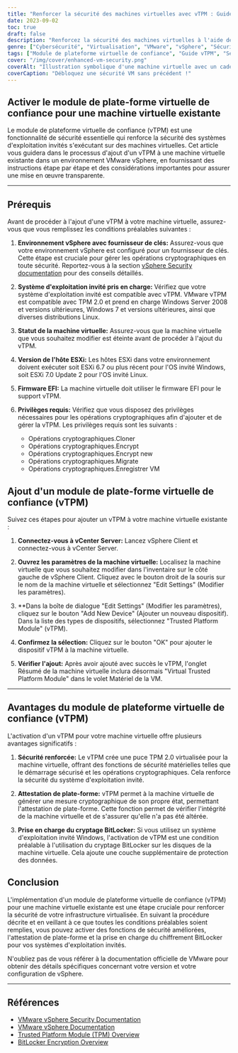 ```yaml
---
title: "Renforcer la sécurité des machines virtuelles avec vTPM : Guide étape par étape"
date: 2023-09-02
toc: true
draft: false
description: "Renforcez la sécurité des machines virtuelles à l'aide de vTPM grâce à notre guide étape par étape complet, qui fournit une attestation de plate-forme et une prise en charge du chiffrement BitLocker."
genre: ["Cybersécurité", "Virtualisation", "VMware", "vSphere", "Sécurité", "Module de plateforme de confiance", "vTPM", "Guest OS", "Cryptage", "Attestation de la plate-forme"]
tags: ["Module de plateforme virtuelle de confiance", "Guide vTPM", "Sécurité renforcée des machines virtuelles", "Attestation de la plate-forme", "Chiffrement BitLocker", "VMware vSphere", "Sécurité de la virtualisation", "Cybersécurité", "Guest OS Protection", "Matériel VM", "TPM 2.0", "Amorçage sécurisé", "Opérations cryptographiques", "Meilleures pratiques en matière de sécurité des machines virtuelles", "vCenter Server", "Hôtes ESXi", "Firmware EFI", "Fournisseur principal", "Documentation VMware", "Serveur Windows", "Windows 7", "Linux OS", "Configuration sécurisée des machines virtuelles", "Caractéristiques de sécurité", "Client vSphere", "Puce virtuelle", "Protection des données", "Détection de sabotage", "Vérification de l'intégrité de la VM", "Sécurité VMware"]
cover: "/img/cover/enhanced-vm-security.png"
coverAlt: "Illustration symbolique d'une machine virtuelle avec un cadenas brillant, représentant la sécurité renforcée grâce au vTPM."
coverCaption: "Débloquez une sécurité VM sans précédent !"
---
```


## Activer le module de plate-forme virtuelle de confiance pour une machine virtuelle existante

Le module de plateforme virtuelle de confiance (vTPM) est une fonctionnalité de sécurité essentielle qui renforce la sécurité des systèmes d'exploitation invités s'exécutant sur des machines virtuelles. Cet article vous guidera dans le processus d'ajout d'un vTPM à une machine virtuelle existante dans un environnement VMware vSphere, en fournissant des instructions étape par étape et des considérations importantes pour assurer une mise en œuvre transparente.

______

## Prérequis

Avant de procéder à l'ajout d'une vTPM à votre machine virtuelle, assurez-vous que vous remplissez les conditions préalables suivantes :

1. **Environnement vSphere avec fournisseur de clés:** Assurez-vous que votre environnement vSphere est configuré pour un fournisseur de clés. Cette étape est cruciale pour gérer les opérations cryptographiques en toute sécurité. Reportez-vous à la section [vSphere Security documentation](https://docs.vmware.com/en/VMware-vSphere/7.0/com.vmware.vsphere.security.doc/GUID-52188148-C579-4F6A-8335-CFBCE0DD2167.html) pour des conseils détaillés.

2. **Système d'exploitation invité pris en charge:** Vérifiez que votre système d'exploitation invité est compatible avec vTPM. VMware vTPM est compatible avec TPM 2.0 et prend en charge Windows Server 2008 et versions ultérieures, Windows 7 et versions ultérieures, ainsi que diverses distributions Linux.

3. **Statut de la machine virtuelle:** Assurez-vous que la machine virtuelle que vous souhaitez modifier est éteinte avant de procéder à l'ajout du vTPM.

4. **Version de l'hôte ESXi:** Les hôtes ESXi dans votre environnement doivent exécuter soit ESXi 6.7 ou plus récent pour l'OS invité Windows, soit ESXi 7.0 Update 2 pour l'OS invité Linux.

5. **Firmware EFI:** La machine virtuelle doit utiliser le firmware EFI pour le support vTPM.

6. **Privilèges requis:** Vérifiez que vous disposez des privilèges nécessaires pour les opérations cryptographiques afin d'ajouter et de gérer la vTPM. Les privilèges requis sont les suivants :
   - Opérations cryptographiques.Cloner
   - Opérations cryptographiques.Encrypt
   - Opérations cryptographiques.Encrypt new
   - Opérations cryptographiques.Migrate
   - Opérations cryptographiques.Enregistrer VM



## Ajout d'un module de plate-forme virtuelle de confiance (vTPM)

Suivez ces étapes pour ajouter un vTPM à votre machine virtuelle existante :

1. **Connectez-vous à vCenter Server:** Lancez vSphere Client et connectez-vous à vCenter Server.

2. **Ouvrez les paramètres de la machine virtuelle:** Localisez la machine virtuelle que vous souhaitez modifier dans l'inventaire sur le côté gauche de vSphere Client. Cliquez avec le bouton droit de la souris sur le nom de la machine virtuelle et sélectionnez "Edit Settings" (Modifier les paramètres).

3. **Dans la boîte de dialogue "Edit Settings" (Modifier les paramètres), cliquez sur le bouton "Add New Device" (Ajouter un nouveau dispositif). Dans la liste des types de dispositifs, sélectionnez "Trusted Platform Module" (vTPM).

4. **Confirmez la sélection:** Cliquez sur le bouton "OK" pour ajouter le dispositif vTPM à la machine virtuelle.

5. **Vérifier l'ajout:** Après avoir ajouté avec succès le vTPM, l'onglet Résumé de la machine virtuelle inclura désormais "Virtual Trusted Platform Module" dans le volet Matériel de la VM.

______

## Avantages du module de plateforme virtuelle de confiance (vTPM)

L'activation d'un vTPM pour votre machine virtuelle offre plusieurs avantages significatifs :

1. **Sécurité renforcée:** Le vTPM crée une puce TPM 2.0 virtualisée pour la machine virtuelle, offrant des fonctions de sécurité matérielles telles que le démarrage sécurisé et les opérations cryptographiques. Cela renforce la sécurité du système d'exploitation invité.

2. **Attestation de plate-forme:** vTPM permet à la machine virtuelle de générer une mesure cryptographique de son propre état, permettant l'attestation de plate-forme. Cette fonction permet de vérifier l'intégrité de la machine virtuelle et de s'assurer qu'elle n'a pas été altérée.

3. **Prise en charge du cryptage BitLocker:** Si vous utilisez un système d'exploitation invité Windows, l'activation de vTPM est une condition préalable à l'utilisation du cryptage BitLocker sur les disques de la machine virtuelle. Cela ajoute une couche supplémentaire de protection des données.



## Conclusion

L'implémentation d'un module de plateforme virtuelle de confiance (vTPM) pour une machine virtuelle existante est une étape cruciale pour renforcer la sécurité de votre infrastructure virtualisée. En suivant la procédure décrite et en veillant à ce que toutes les conditions préalables soient remplies, vous pouvez activer des fonctions de sécurité améliorées, l'attestation de plate-forme et la prise en charge du chiffrement BitLocker pour vos systèmes d'exploitation invités.

N'oubliez pas de vous référer à la documentation officielle de VMware pour obtenir des détails spécifiques concernant votre version et votre configuration de vSphere.

______

## Références

- [VMware vSphere Security Documentation](https://docs.vmware.com/en/VMware-vSphere/7.0/com.vmware.vsphere.security.doc/GUID-52188148-C579-4F6A-8335-CFBCE0DD2167.html)
- [VMware vSphere Documentation](https://docs.vmware.com/en/VMware-vSphere/index.html)
- [Trusted Platform Module (TPM) Overview](https://docs.vmware.com/en/VMware-vSphere/7.0/com.vmware.vsphere.vm_admin.doc/GUID-A43B6914-E5F9-4CB1-9277-448AC9C467FB.html)
- [BitLocker Encryption Overview](https://docs.microsoft.com/en-us/windows/security/information-protection/bitlocker/bitlocker-overview)

